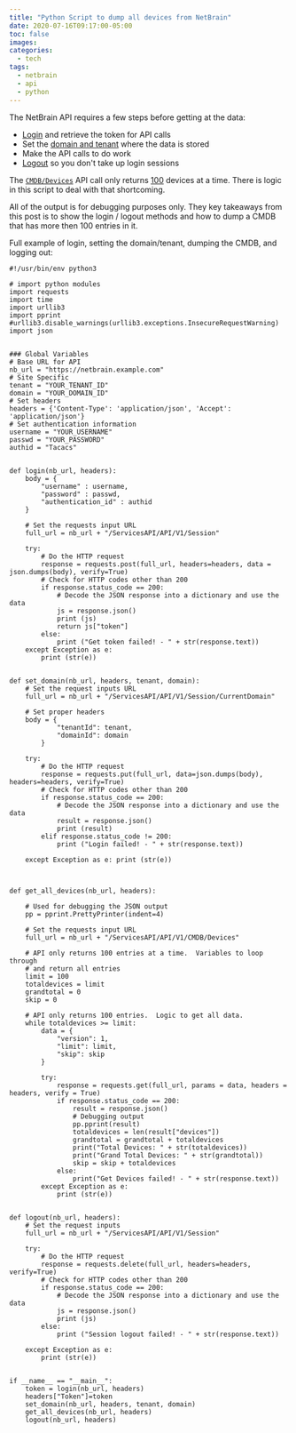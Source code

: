 ```yaml
---
title: "Python Script to dump all devices from NetBrain"
date: 2020-07-16T09:17:00-05:00
toc: false
images:
categories:
  - tech
tags: 
  - netbrain
  - api
  - python
---
```


The NetBrain API requires a few steps before getting at the data:

- [Login](https://github.com/NetBrainAPI/NetBrain-REST-API-V8.01/blob/master/REST%20APIs%20Documentation/Authentication%20and%20Authorization/Login%20API.md) and retrieve the token for API calls
- Set the [domain and tenant](https://github.com/NetBrainAPI/NetBrain-REST-API-V8.01/blob/master/REST%20APIs%20Documentation/Authentication%20and%20Authorization/Specify%20A%20Working%20Domain%20API.md) where the data is stored
- Make the API calls to do work
- [Logout](https://github.com/NetBrainAPI/NetBrain-REST-API-V8.01/blob/master/REST%20APIs%20Documentation/Authentication%20and%20Authorization/Logout%20API.md) so you don't take up login sessions

The [`CMDB/Devices`](https://github.com/NetBrainAPI/NetBrain-REST-API-V8.01/blob/master/REST%20APIs%20Documentation/Devices%20Management/Get%20Device%20API%20Version_1.md) API call only returns [100](https://github.com/NetBrainAPI/NetBrain-REST-API-V8.01/blob/master/REST%20APIs%20Documentation/Devices%20Management/Get%20Device%20API%20Version_1.md#query-parameters-required) devices at a time.  There is logic in this script to deal with that shortcoming.  

All of the output is for debugging purposes only.  They key takeaways from this post is to show the login / logout methods and how to dump a CMDB that has more then 100 entries in it.

Full example of login, setting the domain/tenant, dumping the CMDB, and logging out:

```
#!/usr/bin/env python3

# import python modules
import requests
import time
import urllib3
import pprint
#urllib3.disable_warnings(urllib3.exceptions.InsecureRequestWarning)
import json


### Global Variables
# Base URL for API
nb_url = "https://netbrain.example.com"
# Site Specific
tenant = "YOUR_TENANT_ID"
domain = "YOUR_DOMAIN_ID"
# Set headers
headers = {'Content-Type': 'application/json', 'Accept': 'application/json'}
# Set authentication information
username = "YOUR_USERNAME"
passwd = "YOUR_PASSWORD"
authid = "Tacacs"


def login(nb_url, headers):
    body = {
        "username" : username,
        "password" : passwd,
        "authentication_id" : authid
    }

    # Set the requests input URL
    full_url = nb_url + "/ServicesAPI/API/V1/Session"

    try:
        # Do the HTTP request
        response = requests.post(full_url, headers=headers, data = json.dumps(body), verify=True)
        # Check for HTTP codes other than 200
        if response.status_code == 200:
            # Decode the JSON response into a dictionary and use the data
            js = response.json()
            print (js)
            return js["token"]
        else:
            print ("Get token failed! - " + str(response.text))
    except Exception as e:
        print (str(e))


def set_domain(nb_url, headers, tenant, domain):
    # Set the request inputs URL
    full_url = nb_url + "/ServicesAPI/API/V1/Session/CurrentDomain"

    # Set proper headers
    body = {
            "tenantId": tenant,
            "domainId": domain
        }

    try:
        # Do the HTTP request
        response = requests.put(full_url, data=json.dumps(body), headers=headers, verify=True)
        # Check for HTTP codes other than 200
        if response.status_code == 200:
            # Decode the JSON response into a dictionary and use the data
            result = response.json()
            print (result)
        elif response.status_code != 200:
            print ("Login failed! - " + str(response.text))

    except Exception as e: print (str(e))



def get_all_devices(nb_url, headers):

    # Used for debugging the JSON output
    pp = pprint.PrettyPrinter(indent=4)

    # Set the requests input URL
    full_url = nb_url + "/ServicesAPI/API/V1/CMDB/Devices"

    # API only returns 100 entries at a time.  Variables to loop through
    # and return all entries
    limit = 100
    totaldevices = limit
    grandtotal = 0
    skip = 0

    # API only returns 100 entries.  Logic to get all data.
    while totaldevices >= limit:
        data = {
            "version": 1,
            "limit": limit,
            "skip": skip
        }

        try:
            response = requests.get(full_url, params = data, headers = headers, verify = True)
            if response.status_code == 200:
                result = response.json()
                # Debugging output
                pp.pprint(result)
                totaldevices = len(result["devices"])
                grandtotal = grandtotal + totaldevices
                print("Total Devices: " + str(totaldevices))
                print("Grand Total Devices: " + str(grandtotal))
                skip = skip + totaldevices
            else:
                print("Get Devices failed! - " + str(response.text))
        except Exception as e:
            print (str(e))


def logout(nb_url, headers):
    # Set the request inputs
    full_url = nb_url + "/ServicesAPI/API/V1/Session"

    try:
        # Do the HTTP request
        response = requests.delete(full_url, headers=headers, verify=True)
        # Check for HTTP codes other than 200
        if response.status_code == 200:
            # Decode the JSON response into a dictionary and use the data
            js = response.json()
            print (js)
        else:
            print ("Session logout failed! - " + str(response.text))

    except Exception as e:
        print (str(e))


if __name__ == "__main__":
    token = login(nb_url, headers)
    headers["Token"]=token
    set_domain(nb_url, headers, tenant, domain)
    get_all_devices(nb_url, headers)
    logout(nb_url, headers)
```